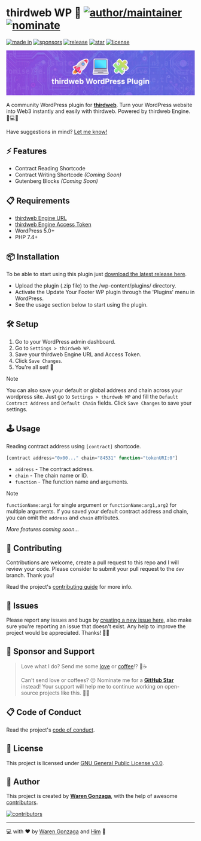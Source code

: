 # thirdweb WP 🧩 [![author/maintainer](https://img.shields.io/badge/by-Waren%20Gonzaga-016eea.svg?logo=github&labelColor=181717&longCache=true&style=flat-square)](https://warengonzaga.com) [![nominate](https://img.shields.io/badge/nominate-%20@warengonzaga%20as%20GitHub%20Star-yellow.svg?logo=github&labelColor=181717&longCache=true&style=flat-square)](https://stars.github.com/nominate)

[![made in](https://img.shields.io/badge/made%20in-Open%20Source%20Software%20PH-0060a0.svg?logo=github&longCache=true&labelColor=181717&style=flat-square)](https://github.com/ossphilippines) [![sponsors](https://img.shields.io/badge/sponsor-%E2%9D%A4-%23db61a2.svg?&logo=github&logoColor=white&labelColor=181717&style=flat-square)](https://github.com/sponsors/warengonzaga) [![release](https://img.shields.io/github/release/warengonzaga/thirdweb-wp.svg?logo=github&labelColor=181717&color=green&style=flat-square)](https://github.com/warengonzaga/thirdweb-wp/releases) [![star](https://img.shields.io/github/stars/warengonzaga/thirdweb-wp.svg?&logo=github&labelColor=181717&color=yellow&style=flat-square)](https://github.com/warengonzaga/thirdweb-wp/stargazers) [![license](https://img.shields.io/github/license/warengonzaga/thirdweb-wp.svg?&logo=github&labelColor=181717&style=flat-square)](https://github.com/warengonzaga/thirdweb-wp/blob/main/license)

[![banner](.github/repo_banner.jpg)](https://wordpress.org/plugins/thirdweb-wp)

A community WordPress plugin for **[thirdweb](https://thirdweb.com)**. Turn your WordPress website into Web3 instantly and easily with thirdweb. Powered by thirdweb Engine. 🚀💻🧩

Have suggestions in mind? [Let me know!](https://github.com/warengonzaga/thirdweb-wp/issues)

## ⚡ Features

- Contract Reading Shortcode
- Contract Writing Shortcode _(Coming Soon)_
- Gutenberg Blocks _(Coming Soon)_

## 📋 Requirements

- [thirdweb Engine URL](https://portal.thirdweb.com/engine/getting-started)
- [thirdweb Engine Access Token](https://thirdweb.com/dashboard/engine)
- WordPress 5.0+
- PHP 7.4+

## 📦 Installation

To be able to start using this plugin just [download the latest release here](https://github.com/warengonzaga/thirdweb-wp/releases/latest).

- Upload the plugin (.zip file) to the /wp-content/plugins/ directory.
- Activate the Update Your Footer WP plugin through the 'Plugins' menu in WordPress.
- See the usage section below to start using the plugin.

## 🛠️ Setup

1. Go to your WordPress admin dashboard.
2. Go to `Settings > thirdweb WP`.
3. Save your thirdweb Engine URL and Access Token.
4. Click `Save Changes`.
5. You're all set! 🎉

> [!NOTE]
> You can also save your default or global address and chain across your wordpress site. Just go to `Settings > thirdweb WP` and fill the `Default Contract Address` and `Default Chain` fields. Click `Save Changes` to save your settings.

## 🕹️ Usage

Reading contract address using `[contract]` shortcode.

```php
[contract address="0x00..." chain="84531" function="tokenURI:0"]
```

- `address` - The contract address.
- `chain` - The chain name or ID.
- `function` - The function name and arguments.

> [!NOTE]
> `functionName:arg1` for single argument or `functionName:arg1,arg2` for multiple arguments. If you saved your default contract address and chain, you can omit the `address` and `chain` attributes.

_More features coming soon..._

## 🎯 Contributing

Contributions are welcome, create a pull request to this repo and I will review your code. Please consider to submit your pull request to the `dev` branch. Thank you!

Read the project's [contributing guide](./contributing.md) for more info.

## 🐛 Issues

Please report any issues and bugs by [creating a new issue here](https://github.com/warengonzaga/thirdweb-wp/issues/new/choose), also make sure you're reporting an issue that doesn't exist. Any help to improve the project would be appreciated. Thanks! 🙏✨

## 🙏 Sponsor and Support

> Love what I do? Send me some [love](https://github.com/sponsors/warengonzaga) or [coffee](https://buymeacoff.ee/warengonzaga)!? 💖☕
>
> Can't send love or coffees? 😥 Nominate me for a **[GitHub Star](https://stars.github.com/nominate)** instead!
> Your support will help me to continue working on open-source projects like this. 🙏😇

## 📋 Code of Conduct

Read the project's [code of conduct](./code_of_conduct.md).

## 📃 License

This project is licensed under [GNU General Public License v3.0](https://opensource.org/licenses/GPL-3.0).

## 📝 Author

This project is created by **[Waren Gonzaga](https://github.com/warengonzaga)**, with the help of awesome [contributors](https://github.com/warengonzaga/thirdweb-wp/graphs/contributors).

[![contributors](https://contrib.rocks/image?repo=warengonzaga/thirdweb-wp)](https://github.com/warengonzaga/thirdweb-wp/graphs/contributors)

---

💻 with ❤️ by [Waren Gonzaga](https://warengonzaga.com) and [Him](https://www.youtube.com/watch?v=HHrxS4diLew&t=44s) 🙏
